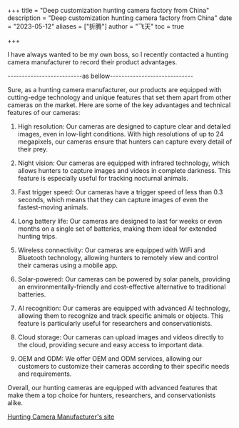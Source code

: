 +++
title = "Deep customization hunting camera factory from China"
description = "Deep customization hunting camera factory from China"
date = "2023-05-12"
aliases = ["折腾"]
author = "飞天"
toc = true

+++

I have always wanted to be my own boss, so I recently contacted a hunting camera manufacturer to record their product advantages.

--------------------------as bellow-----------------------------

Sure, as a hunting camera manufacturer, our products are equipped with cutting-edge technology and unique features that set them apart from other cameras on the market. Here are some of the key advantages and technical features of our cameras:

1. High resolution: Our cameras are designed to capture clear and detailed images, even in low-light conditions. With high resolutions of up to 24 megapixels, our cameras ensure that hunters can capture every detail of their prey.
2. Night vision: Our cameras are equipped with infrared technology, which allows hunters to capture images and videos in complete darkness. This feature is especially useful for tracking nocturnal animals.
3. Fast trigger speed: Our cameras have a trigger speed of less than 0.3 seconds, which means that they can capture images of even the fastest-moving animals.
4. Long battery life: Our cameras are designed to last for weeks or even months on a single set of batteries, making them ideal for extended hunting trips.
5. Wireless connectivity: Our cameras are equipped with WiFi and Bluetooth technology, allowing hunters to remotely view and control their cameras using a mobile app.

6. Solar-powered: Our cameras can be powered by solar panels, providing an environmentally-friendly and cost-effective alternative to traditional batteries.

7. AI recognition: Our cameras are equipped with advanced AI technology, allowing them to recognize and track specific animals or objects. This feature is particularly useful for researchers and conservationists.
8. Cloud storage: Our cameras can upload images and videos directly to the cloud, providing secure and easy access to important data.

9. OEM and ODM: We offer OEM and ODM services, allowing our customers to customize their cameras according to their specific needs and requirements.

Overall, our hunting cameras are equipped with advanced features that make them a top choice for hunters, researchers, and conservationists alike.

[Hunting Camera Manufacturer's site](https://www.huntingcamerafactory.com/)
